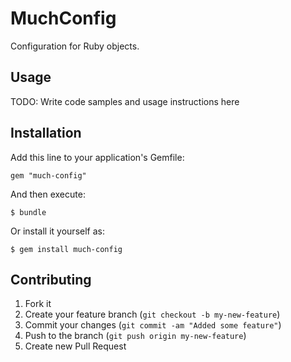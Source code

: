 # MuchConfig

Configuration for Ruby objects.

## Usage

TODO: Write code samples and usage instructions here

## Installation

Add this line to your application's Gemfile:

    gem "much-config"

And then execute:

    $ bundle

Or install it yourself as:

    $ gem install much-config

## Contributing

1. Fork it
2. Create your feature branch (`git checkout -b my-new-feature`)
3. Commit your changes (`git commit -am "Added some feature"`)
4. Push to the branch (`git push origin my-new-feature`)
5. Create new Pull Request
